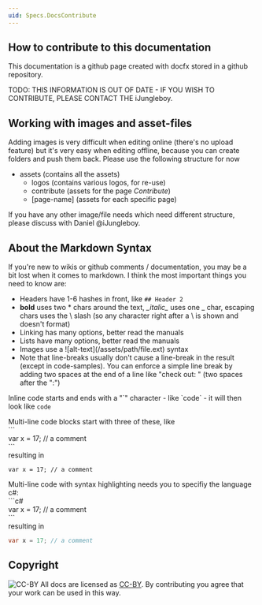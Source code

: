 ```yaml
---
uid: Specs.DocsContribute
---
```

## How to contribute to this documentation
This documentation is a github page created with docfx stored in a github repository. 


TODO: THIS INFORMATION IS OUT OF DATE - IF YOU WISH TO CONTRIBUTE, PLEASE CONTACT THE iJungleboy.

## Working with images and asset-files
Adding images is very difficult when editing online (there's no upload feature) but it's very easy when editing offline, because you can create folders and push them back. Please use the following structure for now

* assets (contains all the assets)
  * logos (contains various logos, for re-use)
  * contribute (assets for the page _Contribute_)
  * \[page-name\] (assets for each specific page)

If you have any other image/file needs which need different structure, please discuss with Daniel @iJungleboy.


## About the Markdown Syntax
If you're new to wikis or github comments / documentation, you may be a bit lost when it comes to markdown. I think the most important things you need to know are:

* Headers have 1-6 hashes in front, like `## Header 2`
* **bold** uses two \* chars around the text, _\_italic\__ uses one \_ char, escaping chars uses the \ slash (so any character right after a \\ is shown and doesn't format)
* Linking has many options, better read the manuals
* Lists have many options, better read the manuals
* Images use a \!\[alt-text\](/assets/path/file.ext) syntax
* Note that line-breaks usually don't cause a line-break in the result (except in code-samples). You can enforce a simple line break by adding two spaces at the end of a line like "check out:  " (two spaces after the ":") 

Inline code starts and ends with a "\`" character - like \`code\` - it will then look like `code`

Multi-line code blocks start with three of these, like  
\`\`\`  
var x = 17; // a comment  
\`\`\`  
resulting in  
```
var x = 17; // a comment
```
Multi-line code with syntax highlighting needs you to specifiy the language c#:  
\`\`\`c#  
var x = 17; // a comment  
\`\`\`  
resulting in  
```c#
var x = 17; // a comment
```  

## Copyright
![CC-BY](https://licensebuttons.net/l/by/4.0/88x31.png)
All docs are licensed as [CC-BY](https://creativecommons.org/licenses/by/4.0/). By contributing you agree that your work can be used in this way. 

